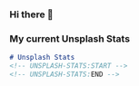 ### Hi there 👋

<!--
**gabrieluizramos/gabrieluizramos** is a ✨ _special_ ✨ repository because its `README.md` (this file) appears on your GitHub profile.

Here are some ideas to get you started:

- 🔭 I’m currently working on ...
- 🌱 I’m currently learning ...
- 👯 I’m looking to collaborate on ...
- 🤔 I’m looking for help with ...
- 💬 Ask me about ...
- 📫 How to reach me: ...
- 😄 Pronouns: ...
- ⚡ Fun fact: ...
-->

### My current Unsplash Stats

```markdown
# Unsplash Stats
<!-- UNSPLASH-STATS:START -->
<!-- UNSPLASH-STATS:END -->
```
